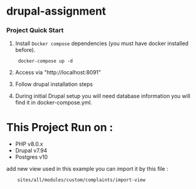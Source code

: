 # drupal-assignment
### Project Quick Start

1. Install `Docker compose` dependencies (you must have docker installed before).
   
        docker-compose up -d

2. Access via "http://localhost:8091"

3. Follow drupal installation steps

4. During initial Drupal setup you will need database information you will find it in docker-compose.yml.



# This Project Run on :  

-  PHP v8.0.x 
-  Drupal v7.94
-  Postgres v10

add new view used in this example you can import it by this file :
    
        sites/all/modules/custom/complaints/import-view